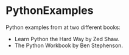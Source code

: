# PythonExamples
Python examples from at two different books:
* Learn Python the Hard Way by Zed Shaw.
* The Python Workbook by Ben Stephenson.
